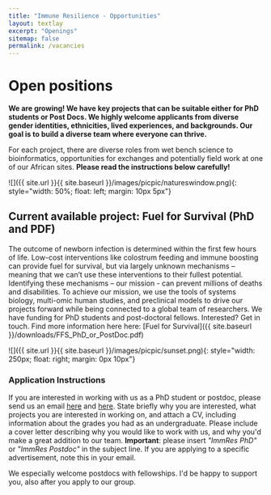 ```yaml
---
title: "Immune Resilience - Opportunities"
layout: textlay
excerpt: "Openings"
sitemap: false
permalink: /vacancies
---
```


# Open positions

**We are growing! We have key projects that can be suitable either for PhD students or Post Docs. We highly welcome applicants from diverse gender identities, ethnicities, lived experiences, and backgrounds. Our goal is to build a diverse team where everyone can thrive.**

For each project, there are diverse roles from wet bench science to bioinformatics, opportunities for exchanges and potentially field work at one of our African sites. **Please read the instructions below carefully!**

![]({{ site.url }}{{ site.baseurl }}/images/picpic/natureswindow.png){: style="width: 50%; float: left; margin: 10px 5px"}


## Current available project: Fuel for Survival (PhD and PDF)

The outcome of newborn infection is determined within the first few hours of life. Low-cost interventions like colostrum feeding and immune boosting can provide fuel for survival, but via largely unknown mechanisms – meaning that we can’t use these interventions to their fullest potential. Identifying these mechanisms – our mission - can prevent millions of deaths and disabilities. To achieve our mission, we use the tools of systems biology, multi-omic human studies, and preclinical models to drive our projects forward while being connected to a global team of researchers. We have funding for PhD students and post-doctoral fellows. Interested? Get in touch.
Find more information here here:
[Fuel for Survival]({{ site.baseurl }}/downloads/FFS_PhD_or_PostDoc.pdf)

![]({{ site.url }}{{ site.baseurl }}/images/picpic/sunset.png){: style="width: 250px; float: right; margin: 0px  10px"}


### Application Instructions
If you are interested in working with us as a PhD student or postdoc, please send us an email [here](mailto:nelly.ameyogbe@dal.ca) and [here](mailto:tkollm@mac.com). State briefly why you are interested, what projects you are interested in working on, and attach a CV, including information about the grades you had as an undergraduate. Please include a cover letter describing why you would like to work with us, and why you'd make a great addition to our team. **Important**: please insert _"ImmRes PhD"_ or _"ImmRes Postdoc"_ in the subject line. If you are applying to a specific advertisement, note this in your email.

We especially welcome postdocs with fellowships. I'd be happy to support you, also after you apply to our group. 

